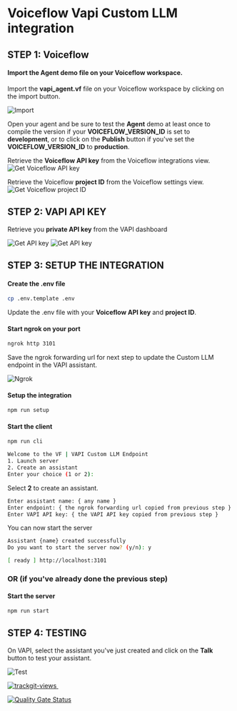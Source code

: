 # Voiceflow Vapi Custom LLM integration

## STEP 1: Voiceflow
#### Import the Agent demo file on your Voiceflow workspace.
Import the **vapi_agent.vf** file on your Voiceflow workspace by clicking on the import button.

![Import](./doc/vf_import.png)

Open your agent and be sure to test the **Agent** demo at least once to compile the version if your **VOICEFLOW_VERSION_ID** is set to **development**, or to click on the **Publish** button if you've set the **VOICEFLOW_VERSION_ID** to **production**.

Retrieve the **Voiceflow API key** from the Voiceflow integrations view.
![Get Voiceflow API key](./doc/vf_api_key.png)

Retrieve the Voiceflow **project ID** from the Voiceflow settings view.
![Get Voiceflow project ID](./doc/vf_project_id.png)


## STEP 2: VAPI API KEY

Retrieve you **private API key** from the VAPI dashboard

![Get API key](./doc/get_vapi_key_1.png)
![Get API key](./doc/get_vapi_key_2.png)



## STEP 3: SETUP THE INTEGRATION
#### Create the .env file

``` bash
cp .env.template .env
```

Update the .env file with your **Voiceflow API key** and **project ID**.

#### Start ngrok on your port

``` bash
ngrok http 3101
```

Save the ngrok forwarding url for next step to update the Custom LLM endpoint in the VAPI assistant.

![Ngrok](./doc/ngrok.png)

#### Setup the integration

``` bash
npm run setup
```

#### Start the client

``` bash
npm run cli
```

``` bash
Welcome to the VF | VAPI Custom LLM Endpoint
1. Launch server
2. Create an assistant
Enter your choice (1 or 2):
```

Select **2** to create an assistant.

``` bash
Enter assistant name: { any name }
Enter endpoint: { the ngrok forwarding url copied from previous step }
Enter VAPI API key: { the VAPI API key copied from previous step }
```

You can now start the server
``` bash
Assistant {name} created successfully
Do you want to start the server now? (y/n): y
```

``` bash
[ ready ] http://localhost:3101
```

### OR (if you've already done the previous step)

#### Start the server

``` bash
npm run start
```

## STEP 4: TESTING
On VAPI, select the assistant you've just created and click on the **Talk** button to test your assistant.

![Test](./doc/talk_button.png)


<a href="https://trackgit.com">
<img src="https://us-central1-trackgit-analytics.cloudfunctions.net/token/ping/m0ct6kqg6un750li0f7m" alt="trackgit-views" />
</a>
<a href="https://trackgit.com">
<img src="https://api.swetrix.com/log/noscript?pid=fnSZorwAce9B" alt="" referrerpolicy="no-referrer-when-downgrade" />
</a>

[![Quality Gate Status](https://sonarcloud.io/api/project_badges/measure?project=voiceflow-community_vf-vapi&metric=alert_status)](https://sonarcloud.io/summary/new_code?id=voiceflow-community_vf-vapi)
